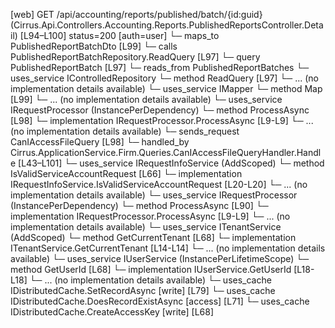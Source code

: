 [web] GET /api/accounting/reports/published/batch/{id:guid}  (Cirrus.Api.Controllers.Accounting.Reports.PublishedReportsController.Detail)  [L94–L100] status=200 [auth=user]
  └─ maps_to PublishedReportBatchDto [L99]
  └─ calls PublishedReportBatchRepository.ReadQuery [L97]
  └─ query PublishedReportBatch [L97]
    └─ reads_from PublishedReportBatches
  └─ uses_service IControlledRepository<PublishedReportBatch>
    └─ method ReadQuery [L97]
      └─ ... (no implementation details available)
  └─ uses_service IMapper
    └─ method Map [L99]
      └─ ... (no implementation details available)
  └─ uses_service IRequestProcessor (InstancePerDependency)
    └─ method ProcessAsync [L98]
      └─ implementation IRequestProcessor.ProcessAsync [L9-L9]
      └─ ... (no implementation details available)
  └─ sends_request CanIAccessFileQuery [L98]
    └─ handled_by Cirrus.ApplicationService.Firm.Queries.CanIAccessFileQueryHandler.Handle [L43–L101]
      └─ uses_service IRequestInfoService (AddScoped)
        └─ method IsValidServiceAccountRequest [L66]
          └─ implementation IRequestInfoService.IsValidServiceAccountRequest [L20-L20]
          └─ ... (no implementation details available)
      └─ uses_service IRequestProcessor (InstancePerDependency)
        └─ method ProcessAsync [L90]
          └─ implementation IRequestProcessor.ProcessAsync [L9-L9]
          └─ ... (no implementation details available)
      └─ uses_service ITenantService (AddScoped)
        └─ method GetCurrentTenant [L68]
          └─ implementation ITenantService.GetCurrentTenant [L14-L14]
          └─ ... (no implementation details available)
      └─ uses_service IUserService (InstancePerLifetimeScope)
        └─ method GetUserId [L68]
          └─ implementation IUserService.GetUserId [L18-L18]
          └─ ... (no implementation details available)
      └─ uses_cache IDistributedCache.SetRecordAsync [write] [L79]
      └─ uses_cache IDistributedCache.DoesRecordExistAsync [access] [L71]
      └─ uses_cache IDistributedCache.CreateAccessKey [write] [L68]

